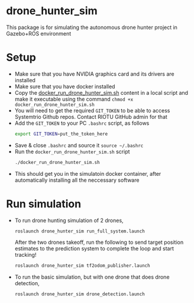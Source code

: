 # drone_hunter_sim
This package is for simulating the autonomous drone hunter project in Gazebo+ROS environment
# Setup
* Make sure that you have NVIDIA graphics card and its drivers are installed
* Make sure that you have docker installed
* Copy the [docker_run_drone_hunter_sim.sh](https://github.com/SystemTrio-Robotics/drone_hunter_sim/blob/main/scripts/docker_run_drone_hunter_sim.sh) content in a local script and make it executable using the command `chmod +x docker_run_drone_hunter_sim.sh`
* You will need to get the required `GIT_TOKEN` to be able to access Systemtrio Github repos. Contact RIOTU GitHub admin for that
* Add the `GIT_TOKEN` to your PC `.bashrc` script, as follows
  ```sh
  export GIT_TOKEN=put_the_token_here
  ```
* Save & close `.bashrc` and source it `source ~/.bashrc`
* Run the `docker_run_drone_hunter_sim.sh` script
  ```sh
  ./docker_run_drone_hunter_sim.sh
  ```
* This should get you in the simulatoin docker container, after automatically installing all the neccessary software

# Run simulation
* To run drone hunting simulation of 2 drones,
  ```sh
  roslaunch drone_hunter_sim run_full_system.launch
  ```
  After the two drones takeoff, run the following to send target position estimates to the prediction system to complete the loop and start tracking!
  ```bash
  roslaunch drone_hunter_sim tf2odom_publisher.launch
  ```
* To run the basic simulation, but with one drone that does drone detection,
  ```sh
  roslaunch drone_hunter_sim drone_detection.launch
  ```
